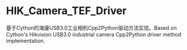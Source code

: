 # HIK_Camera_TEF_Driver
基于Cython的海康USB3.0工业相机Cpp2Python驱动方法实现。Based on Cython's Hikvision USB3.0 industrial camera Cpp2Python driver method implementation.